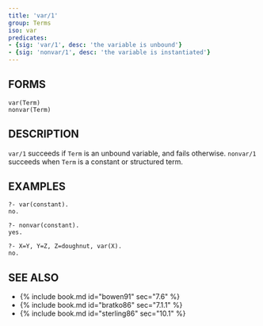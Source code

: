 ```yaml
---
title: 'var/1'
group: Terms
iso: var
predicates:
- {sig: 'var/1', desc: 'the variable is unbound'}
- {sig: 'nonvar/1', desc: 'the variable is instantiated'}
---
```


## FORMS

```
var(Term)
nonvar(Term)
```

## DESCRIPTION

`var/1` succeeds if `Term` is an unbound variable, and fails otherwise.
`nonvar/1` succeeds when `Term` is a constant or structured term.


## EXAMPLES

```
?- var(constant).
no.
```

```
?- nonvar(constant).
yes.
```

```
?- X=Y, Y=Z, Z=doughnut, var(X).
no.
```


## SEE ALSO

- {% include book.md id="bowen91"    sec="7.6" %}
- {% include book.md id="bratko86"   sec="7.1.1" %}
- {% include book.md id="sterling86" sec="10.1" %}


